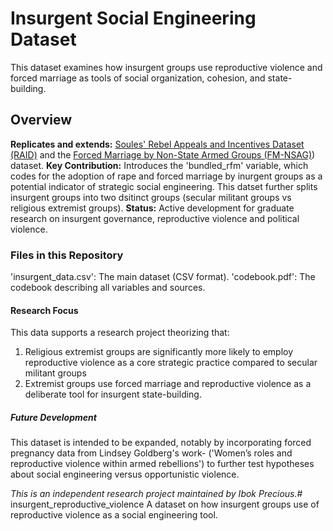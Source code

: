 # Insurgent Social Engineering Dataset

This dataset examines how insurgent groups use reproductive violence and forced marriage as tools of social organization, cohesion, and state-building.

## Overview
  **Replicates and extends:** [Soules' Rebel Appeals and Incentives Dataset (RAID)](https://journals.sagepub.com/doi/10.1177/00220027231154813) and the [Forced Marriage by Non-State Armed Groups (FM-NSAG)](https://www.ipinst.org/2023/04/forced-marriage-by-non-state-armed-groups-frequency-forms-and-impact)) dataset.
  **Key Contribution:** Introduces the 'bundled_rfm' variable, which codes for the adoption of rape and forced marriage by inurgent groups as a potential indicator of strategic social engineering. This datset further splits insurgent groups into two dsitinct groups (secular militant groups vs religious extremist groups).
  **Status:** Active development for graduate research on insurgent governance, reproductive violence and political violence.

### Files in this Repository
 'insurgent_data.csv': The main dataset (CSV format).
 'codebook.pdf': The codebook describing all variables and sources.

#### Research Focus
This data supports a research project theorizing that:
1.  Religious extremist groups are significantly more likely to employ reproductive violence as a core strategic practice compared to secular militant groups
2.  Extremist groups use forced marriage and reproductive violence as a deliberate tool for insurgent state-building.

##### Future Development
This dataset is intended to be expanded, notably by incorporating forced pregnancy data from Lindsey Goldberg's work- ('Women’s roles and reproductive violence within armed rebellions') to further test hypotheses about social engineering versus opportunistic violence.

*This is an independent research project maintained by Ibok Precious.*# insurgent_reproductive_violence
A dataset on how insurgent groups use of reproductive violence as a social engineering tool.
